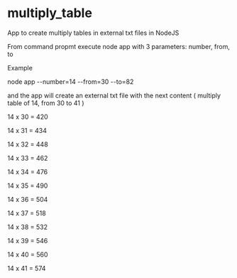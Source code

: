 # multiply_table
App to create multiply tables in external txt files in NodeJS

From command propmt execute node app with 3 parameters: number, from, to  

Example

node app --number=14 --from=30 --to=82

and the app will create an external txt file with the next content ( multiply table of 14, from 30 to 41 )

14 x 30 = 420

14 x 31 = 434

14 x 32 = 448

14 x 33 = 462

14 x 34 = 476

14 x 35 = 490

14 x 36 = 504

14 x 37 = 518

14 x 38 = 532

14 x 39 = 546

14 x 40 = 560

14 x 41 = 574

